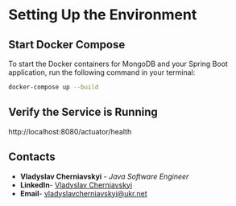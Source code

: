 # Setting Up the Environment

## Start Docker Compose

To start the Docker containers for MongoDB and your Spring Boot application, run the following command in your terminal:

```sh
docker-compose up --build
```

## Verify the Service is Running

http://localhost:8080/actuator/health

## Contacts

* **Vladyslav Cherniavskyi** - *Java Software Engineer*
* **LinkedIn**- [Vladyslav Cherniavskyi](https://www.linkedin.com/feed/)
* **Email**- vladyslavcherniavskyi@ukr.net